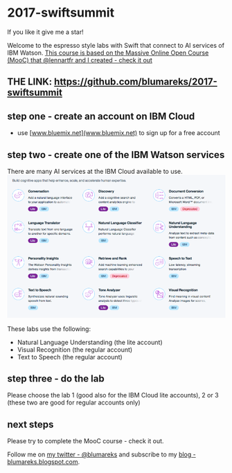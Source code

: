 # 2017-swiftsummit
If you like it give me a star!

Welcome to the espresso style labs with Swift that connect to AI services of IBM Watson.
[This course is based on the Massive Online Open Course (MooC) that @lennartfr and I created - check it out](https://developer.ibm.com/courses/all/create-swift-mobile-apps-ibm-watson-services/)

## THE LINK: https://github.com/blumareks/2017-swiftsummit

## step one - create an account on IBM Cloud
- use [www.bluemix.net](www.bluemix.net) to sign up for a free account

## step two - create one of the IBM Watson services

There are many AI services at the IBM Cloud available to use.
![](watson.png)

These labs use the following:
- Natural Language Understanding (the lite account)
- Visual Recognition (the regular account)
- Text to Speech (the regular account)

## step three - do the lab
Please choose the lab 1 (good also for the IBM Cloud lite accounts), 2 or 3 (these two are good for regular accounts only)

## next steps
Please try to complete the MooC course - check it out.

Follow me on [my twitter - @blumareks](https://twitter.com/blumareks) and subscribe to my [blog - blumareks.blogspot.com](http://blumareks.blogspot.com/).

